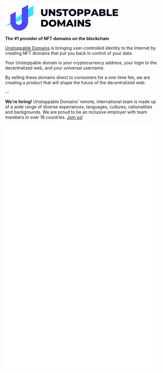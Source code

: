 [![Unstoppable Domains](/ud.svg)](https://unstoppabledomains.com)

**The \#1 provider of NFT domains on the blockchain**

[Unstoppable Domains](https://unstoppabledomains.com) is bringing user-controlled identity to the Internet by creating NFT domains that put you back in control of your data.

Your Unstoppable domain is your cryptocurrency address, your login to the decentralized web, and your universal username.

By selling these domains direct to consumers for a one-time fee, we are creating a product that will shape the future of the decentralized web.

--

**We're hiring!** Unstoppable Domains’ remote, international team is made up of a wide range of diverse experiences, languages, cultures, nationalities and backgrounds. We are proud to be an inclusive employer with team members in over 18 countries. [Join us!](https://unstoppabledomains.com/careers)

![Metrics](/metrics.svg)
